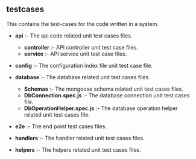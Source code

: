 ## testcases

This contains the test-cases for the code written in a system. 

- **api** :- The api code related unit test cases files.
    - **controller** :- API controller unit test case files.
    - **service** :- API service unit test case files.

- **config** :- The configuration index file unit test case file.

- **database** :- The database related unit test cases files.
   - **Schemas** :- The mongoose schema related unit test cases files.
   - **DbConnection.spec.js** :- The database connection unit test cases file.
   - **DbOperationHelper.spec.js** :- The database operation helper related unit test cases file.

- **e2e** :- The end point test cases files.

- **handlers** :- The handler related unit test cases files.

- **helpers** :- The helpers related unit test cases files.   